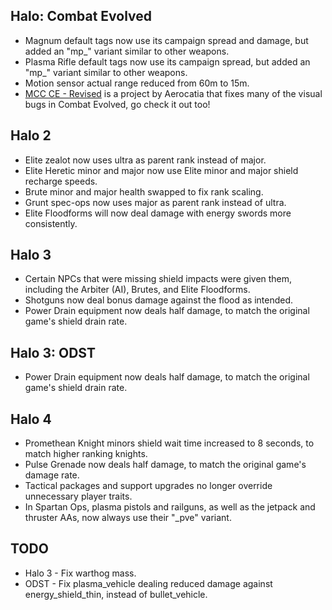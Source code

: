 ## Halo: Combat Evolved
+ Magnum default tags now use its campaign spread and damage, but added an "mp_" variant similar to other weapons.
+ Plasma Rifle default tags now use its campaign spread, but added an "mp_" variant similar to other weapons.
+ Motion sensor actual range reduced from 60m to 15m.
+ [MCC CE - Revised](https://github.com/Aerocatia/mcc-ce-revised) is a project by Aerocatia that fixes many of the visual bugs in Combat Evolved, go check it out too!

## Halo 2
+ Elite zealot now uses ultra as parent rank instead of major.
+ Elite Heretic minor and major now use Elite minor and major shield recharge speeds.
+ Brute minor and major health swapped to fix rank scaling.
+ Grunt spec-ops now uses major as parent rank instead of ultra.
+ Elite Floodforms will now deal damage with energy swords more consistently.

## Halo 3
+ Certain NPCs that were missing shield impacts were given them, including the Arbiter (AI), Brutes, and Elite Floodforms.
+ Shotguns now deal bonus damage against the flood as intended.
+ Power Drain equipment now deals half damage, to match the original game's shield drain rate.

## Halo 3: ODST
+ Power Drain equipment now deals half damage, to match the original game's shield drain rate.

## Halo 4
+ Promethean Knight minors shield wait time increased to 8 seconds, to match higher ranking knights.
+ Pulse Grenade now deals half damage, to match the original game's damage rate.
+ Tactical packages and support upgrades no longer override unnecessary player traits.
+ In Spartan Ops, plasma pistols and railguns, as well as the jetpack and thruster AAs, now always use their "_pve" variant.

## TODO
+ Halo 3 - Fix warthog mass.
+ ODST - Fix plasma_vehicle dealing reduced damage against energy_shield_thin, instead of bullet_vehicle.